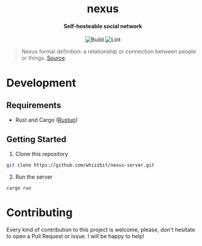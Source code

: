 <div align="center">
  <h1>nexus</h1>
  <h4 align="center">Self-hosteable social network</h4>
</div>

<div align="center">

![Build](https://github.com/whizzbit/nexus-server/workflows/build/badge.svg)
![Lint](https://github.com/whizzbit/nexus-server/workflows/fmt/badge.svg)

</div>

>  Nexus formal definition: a relationship or connection between people or things. [Source](https://www.merriam-webster.com/dictionary/nexus).

# Development

## Requirements

- Rust and Cargo ([Rustup](https://rustup.rs))

## Getting Started

1. Clone this repository

```bash
git clone https://github.com/whizzbit/nexus-server.git
```

2. Run the server

```bash
cargo run
```

# Contributing

Every kind of contribution to this project is welcome, please, don't hesitate
to open a Pull Request or Issue. I will be happy to help!
